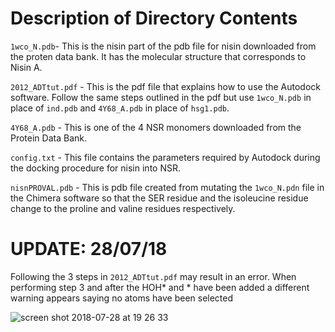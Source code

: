 Description of Directory Contents
=================================

```1wco_N.pdb```- This is the nisin part of the pdb file for nisin downloaded from the proten data bank. It has the molecular structure that corresponds to Nisin A.

```2012_ADTtut.pdf``` - This is the pdf file that explains how to use the Autodock software. Follow the same steps outlined in the pdf but use ```1wco_N.pdb``` in place of ```ind.pdb``` and ```4Y68_A.pdb``` in place of ```hsg1.pdb```.

```4Y68_A.pdb``` - This is one of the 4 NSR monomers downloaded from the Protein Data Bank.

```config.txt``` - This file contains the parameters required by Autodock during the docking procedure for nisin into NSR.

```nisnPROVAL.pdb``` - This is pdb file created from mutating the ```1wco_N.pdn``` file in the Chimera software so that the SER residue and the isoleucine residue change to the proline and valine residues respectively.  


UPDATE: 28/07/18
================

Following the 3 steps in ```2012_ADTtut.pdf``` may result in an error. When performing step 3 and after the HOH* and * have been added a different warning appears saying no atoms have been selected

![screen shot 2018-07-28 at 19 26 33](https://user-images.githubusercontent.com/13021392/43359623-2dc49252-929d-11e8-8a3c-8ff111e5d650.png)
